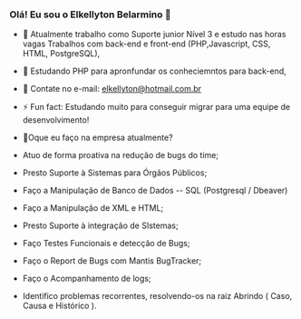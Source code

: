 ### Olá! Eu sou o Elkellyton Belarmino 👋


- 🔭 Atualmente trabalho como Suporte junior Nível 3 e estudo nas horas vagas Trabalhos com back-end e front-end (PHP,Javascript, CSS, HTML, PostgreSQL),
- 🌱 Estudando PHP para apronfundar os conheciemntos para back-end,
- 👯 Contate no e-mail: elkellyton@hotmail.com.br

- ⚡ Fun fact: Estudando muito para conseguir migrar para uma equipe de desenvolvimento!

- 🔭Oque eu faço na empresa atualmente?

- Atuo de forma proativa na redução de bugs do time;
- Presto Suporte à Sistemas para Órgãos Públicos;
- Faço a Manipulação de Banco de Dados -- SQL (Postgresql / Dbeaver)
- Faço a Manipulação de XML e HTML;
- Presto Suporte à integração de SIstemas;
- Faço Testes Funcionais e detecção de Bugs;
- Faço o Report de Bugs com Mantis BugTracker;
- Faço o Acompanhamento de logs;
- Identifico problemas recorrentes, resolvendo-os na raiz Abrindo ( Caso, Causa e Histórico ).

